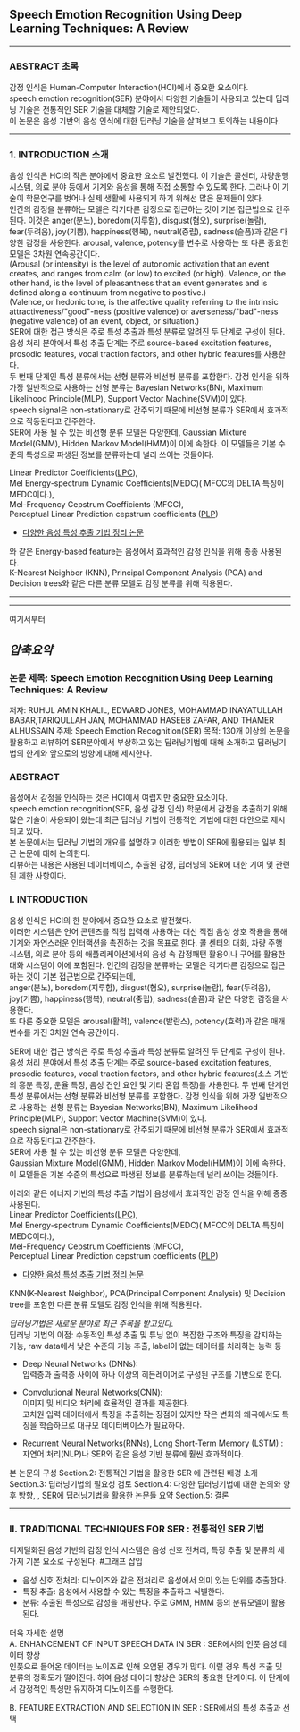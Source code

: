 ## Speech Emotion Recognition Using Deep Learning Techniques: A Review
---
### ABSTRACT 초록

감정 인식은 Human-Computer Interaction(HCI)에서 중요한 요소이다.  
speech emotion recognition(SER) 분야에서 다양한 기술들이 사용되고 있는데 딥러닝 기술은 전통적인 SER 기술을 대체할 기술로 제안되었다.  
이 논문은 음성 기반의 음성 인식에 대한 딥러닝 기술을 살펴보고 토의하는 내용이다.

---
### 1. INTRODUCTION 소개
음성 인식은 HCI의 작은 분야에서 중요한 요소로 발전했다. 이 기술은 콜센터, 차량운행시스템, 의료 분야 등에서 기계와 음성을 통해 직접 소통할 수 있도록 한다. 그러나 이 기술이 학문연구를 벗어나 실제 생활에 사용되게 하기 위해선 많은 문제들이 있다.  
인간의 감정을 분류하는 모델은 각기다른 감정으로 접근하는 것이 기본 접근법으로 간주된다.
이것은 anger(분노), boredom(지루함), disgust(혐오),
surprise(놀람), fear(두려움), joy(기쁨), happiness(행복), neutral(중립), sadness(슬픔)과 같은 다양한 감정을 사용한다.
arousal, valence, potency를 변수로 사용하는 또 다른 중요한 모델은 3차원 연속공간이다.  
(Arousal (or intensity) is the level of autonomic activation that an event creates, and ranges from calm (or low) to excited (or high). Valence, on the other hand, is the level of pleasantness that an event generates and is defined along a continuum from negative to positive.)  
(Valence, or hedonic tone, is the affective quality referring to the intrinsic attractiveness/"good"-ness (positive valence) or averseness/"bad"-ness (negative valence) of an event, object, or situation.)  
SER에 대한 접근 방식은 주로 특성 추출과 특성 분류로 알려진 두 단계로 구성이 된다.
음성 처리 분야에서 특성 추출 단계는 주로 source-based excitation features, prosodic features, vocal traction factors, and other hybrid features를 사용한다.  
두 번째 단계인 특성 분류에서는 선형 분류와 비선형 분류를 포함한다. 감정 인식을 위하 가장 일반적으로 사용하는 선형 분류는 Bayesian Networks(BN), Maximum Likelihood Principle(MLP), Support Vector Machine(SVM)이 있다.  
speech signal은 non-stationary로 간주되기 때문에 비선형 분류가 SER에서 효과적으로 작동된다고 간주한다.  
SER에 사용 될 수 있는 비선형 분류 모델은 다양한데, 
 Gaussian Mixture Model(GMM), Hidden Markov Model(HMM)이 이에 속한다. 이 모델들은 기본 수준의 특성으로 파생된 정보를 분류하는데 널리 쓰이는 것들이다.  

Linear Predictor Coefficients([LPC](https://sanghyu.tistory.com/41)),   
Mel Energy-spectrum Dynamic Coefficients(MEDC)( MFCC의
DELTA 특징이 MEDC이다.),   
Mel-Frequency Cepstrum Coefficients (MFCC),  
Perceptual Linear Prediction cepstrum coefficients ([PLP](https://www.koreascience.or.kr/article/JAKO201835372350671.pdf)) 
- [다양한 음성 특성 추출 기법 정리 논문](https://www.koreascience.or.kr/article/JAKO201835372350671.pdf)  

와 같은 Energy-based feature는 음성에서 효과적인 감정 인식을 위해 종종 사용된다.  
K-Nearest Neighbor (KNN), Principal Component Analysis (PCA) and Decision trees와 같은 다른 분류 모델도 감정 분류를 위해 적용된다.  
    
---
---
여기서부터  
## *압축요약*

### 논문 제목: Speech Emotion Recognition Using Deep Learning Techniques: A Review
저자: RUHUL AMIN KHALIL, EDWARD JONES, MOHAMMAD INAYATULLAH BABAR,TARIQULLAH JAN, MOHAMMAD HASEEB ZAFAR, AND THAMER ALHUSSAIN
주제: Speech Emotion Recognition(SER)
목적: 130개 이상의 논문을 활용하고 리뷰하여 SER분야에서 부상하고 있는 딥러닝기법에 대해 소개하고 딥러닝기법의 한계와 앞으로의 방향에 대해 제시한다.

### ABSTRACT
음성에서 감정을 인식하는 것은 HCI에서 여렵지만 중요한 요소이다.  
speech emotion recognition(SER, 음성 감정 인식) 학문에서 감정을 추출하기 위해 많은 기술이 사용되어 왔는데 최근 딥러닝 기법이 전통적인 기법에 대한 대안으로 제시되고 있다.  
본 논문에서는 딥러닝 기법의 개요를 설명하고 이러한 방법이 SER에 활용되는 일부 최근 논문에 대해 논의한다.  
리뷰하는 내용은 사용된 데이터베이스, 추출된 감정, 딥러닝의 SER에 대한 기여 및 관련된 제한 사항이다.

### I. INTRODUCTION
음성 인식은 HCI의 한 분야에서 중요한 요소로 발전했다.  
이러한 시스템은 언어 콘텐츠를 직접 입력해 사용하는 대신 직접 음성 상호 작용을 통해 기계와 자연스러운 인터랙션을 촉진하는 것을 목표로 한다.
콜 센터의 대화, 차량 주행 시스템, 의료 분야 등의 애플리케이션에서의 음성 속 감정패턴 활용이나 구어를 활용한 대화 시스템이 이에 포함된다.
인간의 감정을 분류하는 모델은 각기다른 감정으로 접근하는 것이 기본 접근법으로 간주되는데,  
anger(분노), boredom(지루함), disgust(혐오), surprise(놀람), fear(두려움), joy(기쁨), happiness(행복), neutral(중립), sadness(슬픔)과 같은 다양한 감정을 사용한다.  
또 다른 중요한 모델은 arousal(활력), valence(발란스), potency(효력)과 같은 매개 변수를 가진 3차원 연속 공간이다.

SER에 대한 접근 방식은 주로 특성 추출과 특성 분류로 알려진 두 단계로 구성이 된다.  
음성 처리 분야에서 특성 추출 단계는 주로 source-based excitation features, prosodic features, vocal traction factors, and other hybrid features(소스 기반의 흥분 특징, 운율 특징, 음성 견인 요인 및 기타 혼합 특징)를 사용한다. 
두 번째 단계인 특성 분류에서는 선형 분류와 비선형 분류를 포함한다.
감정 인식을 위해 가장 일반적으로 사용하는 선형 분류는 Bayesian Networks(BN), Maximum Likelihood Principle(MLP), Support Vector Machine(SVM)이 있다.  
speech signal은 non-stationary로 간주되기 때문에 비선형 분류가 SER에서 효과적으로 작동된다고 간주한다.  
SER에 사용 될 수 있는 비선형 분류 모델은 다양한데,  
Gaussian Mixture Model(GMM), Hidden Markov Model(HMM)이 이에 속한다. 이 모델들은 기본 수준의 특성으로 파생된 정보를 분류하는데 널리 쓰이는 것들이다.  

아래와 같은 에너지 기반의 특성 추출 기법이 음성에서 효과적인 감정 인식을 위해 종종 사용된다.  
Linear Predictor Coefficients([LPC](https://sanghyu.tistory.com/41)),   
Mel Energy-spectrum Dynamic Coefficients(MEDC)( MFCC의
DELTA 특징이 MEDC이다.),   
Mel-Frequency Cepstrum Coefficients (MFCC),  
Perceptual Linear Prediction cepstrum coefficients ([PLP](https://www.koreascience.or.kr/article/JAKO201835372350671.pdf)) 
- [다양한 음성 특성 추출 기법 정리 논문](https://www.koreascience.or.kr/article/JAKO201835372350671.pdf) 

KNN(K-Nearest Neighbor), PCA(Principal Component Analysis) 및 Decision tree를 포함한 다른 분류 모델도 감정 인식을 위해 적용된다.

*딥러닝기법은 새로운 분야로 최근 주목을 받고있다.*  
딥러닝 기법의 이점: 수동적인 특성 추출 및 튜닝 없이 복잡한 구조와 특징을 감지하는 기능, raw data에서 낮은 수준의 기능 추출, label이 없는 데이터를 처리하는 능력 등

- Deep Neural Networks (DNNs):  
    입력층과 출력층 사이에 하나 이상의 히든레이어로 구성된 구조를 기반으로 한다.  
- Convolutional Neural Networks(CNN):  
    이미지 및 비디오 처리에 효율적인 결과를 제공한다.  
    고차원 입력 데이터에서 특징을 추출하는 장점이 있지만 작은 변화와 왜곡에서도 특징을 학습하므로 대규모 데이터베이스가 필요하다.

- Recurrent Neural Networks(RNNs), Long Short-Term Memory (LSTM) :  
    자연어 처리(NLP)나 SER와 같은 음성 기반 분류에 훨씬 효과적이다.  


본 논문의 구성
Section.2: 전통적인 기법을 활용한 SER 에 관련된 배경 소개
Section.3: 딥러닝기법의 필요성 검토
Section.4: 다양한 딥러닝기법에 대한 논의와 향후 방향, , SER에 딥러닝기법을 활용한 논문들 요약
Section.5: 결론

---

### II. TRADITIONAL TECHNIQUES FOR SER : 전통적인 SER 기법  
디지털화된 음성 기반의 감정 인식 시스템은 음성 신호 전처리, 특징 추출 및 분류의 세 가지 기본 요소로 구성된다. #그래프 삽입
- 음성 신호 전처리: 디노이즈와 같은 전처리로 음성에서 의미 있는 단위를 추출한다.
- 특징 추출: 음성에서 사용할 수 있는 특징을 추출하고 식별한다.
- 분류: 추출된 특성으로 감성을 매핑한다. 주로 GMM, HMM 등의 분류모델이 활용된다.

더욱 자세한 설명  
A. ENHANCEMENT OF INPUT SPEECH DATA IN SER : SER에서의 인풋 음성 데이터 향상  
인풋으로 들어온 데이터는 노이즈로 인해 오염된 경우가 많다. 이럴 경우 특성 추출 및 분류의 정확도가 떨어진다. 하여 음성 데이터 향상은 SER의 중요한 단계이다. 이 단계에서 감정적인 특성만 유지하여 디노이즈를 수행한다.

B. FEATURE EXTRACTION AND SELECTION IN SER : SER에서의 특성 추출과 선택





